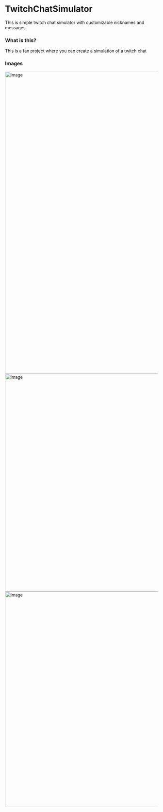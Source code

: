 # TwitchChatSimulator
This is simple twitch chat simulator with customizable nicknames and messages

### What is this?
This is a fan project where you can create a simulation of a twitch chat

### Images
<img width="1881" height="992" alt="image" src="https://github.com/user-attachments/assets/fccdcc45-ac36-4d19-b09e-e6c715cc2d21" />
<img width="1882" height="715" alt="image" src="https://github.com/user-attachments/assets/e49970a4-dee8-4410-9e2f-163517c1597c" />
<img width="1898" height="707" alt="image" src="https://github.com/user-attachments/assets/6ad705c1-f4c5-46bc-8d93-d29720388b8f" />
